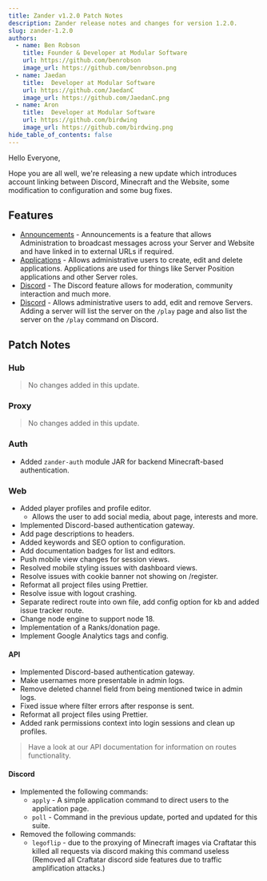 ```yaml
---
title: Zander v1.2.0 Patch Notes
description: Zander release notes and changes for version 1.2.0.
slug: zander-1.2.0
authors:
  - name: Ben Robson
    title: Founder & Developer at Modular Software
    url: https://github.com/benrobson
    image_url: https://github.com/benrobson.png
  - name: Jaedan
    title:  Developer at Modular Software
    url: https://github.com/JaedanC
    image_url: https://github.com/JaedanC.png
  - name: Aron
    title:  Developer at Modular Software
    url: https://github.com/birdwing
    image_url: https://github.com/birdwing.png
hide_table_of_contents: false
---
```


Hello Everyone,

Hope you are all well, we're releasing a new update which introduces account linking between Discord, Minecraft and the Website, some modification to configuration and some bug fixes.

## Features
* [Announcements](/docs/products/zander/features/announcement) - Announcements is a feature that allows Administration to broadcast messages across your Server and Website and have linked in to external URLs if required.
* [Applications](/docs/products/zander/features/application) - Allows administrative users to create, edit and delete applications. Applications are used for things like Server Position applications and other Server roles.
* [Discord](/docs/products/zander/features/discord) - The Discord feature allows for moderation, community interaction and much more.
* [Discord](/docs/products/zander/features/server) - Allows administrative users to add, edit and remove Servers. Adding a server will list the server on the `/play` page and also list the server on the `/play` command on Discord.

## Patch Notes

### Hub
> No changes added in this update.

### Proxy
> No changes added in this update.

### Auth
* Added `zander-auth` module JAR for backend Minecraft-based authentication.

### Web
* Added player profiles and profile editor.
  * Allows the user to add social media, about page, interests and more.
* Implemented Discord-based authentication gateway.
* Add page descriptions to headers.
* Added keywords and SEO option to configuration.
* Add documentation badges for list and editors.
* Push mobile view changes for session views.
* Resolved mobile styling issues with dashboard views.
* Resolve issues with cookie banner not showing on /register.
* Reformat all project files using Prettier.
* Resolve issue with logout crashing.
* Separate redirect route into own file, add config option for kb and added issue tracker route.
* Change node engine to support node 18.
* Implementation of a Ranks/donation page.
* Implement Google Analytics tags and config.

#### API
* Implemented Discord-based authentication gateway.
* Make usernames more presentable in admin logs.
* Remove deleted channel field from being mentioned twice in admin logs.
* Fixed issue where filter errors after response is sent.
* Reformat all project files using Prettier.
* Added rank permissions context into login sessions and clean up profiles.


> Have a look at our API documentation for information on routes functionality.

#### Discord
* Implemented the following commands:
  * `apply` - A simple application command to direct users to the application page.
  * `poll` - Command in the previous update, ported and updated for this suite.
* Removed the following commands:
  * `legoflip` - due to the proxying of Minecraft images via Craftatar this killed all requests via discord making this command useless (Removed all Craftatar discord side features due to traffic amplification attacks.)

